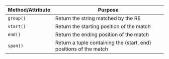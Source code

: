| Method/Attribute | Purpose|
|-|-|
| `group()`| Return the string matched by the RE|
| `start()`| Return the starting position of the match|
| `end()`| Return the ending position of the match|
| `span()`| Return a tuple containing the (start, end) positions of the match |
